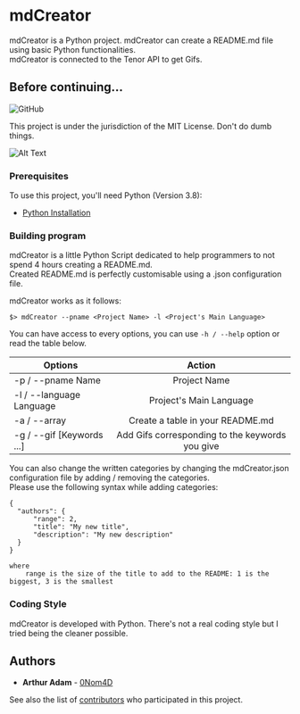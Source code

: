 # mdCreator

mdCreator is a Python project. mdCreator can create a README.md file using basic Python functionalities.<br>
mdCreator is connected to the Tenor API to get Gifs.

## Before continuing...

![GitHub](https://img.shields.io/github/license/0Nom4D/mdCreator?style=flat-square)

This project is under the jurisdiction of the MIT License. Don't do dumb things.<br/>

![Alt Text](https://media.tenor.com/images/4dc761d53f5bad9863d64de1e6cd8db4/tenor.gif)<br/>

### Prerequisites

To use this project, you'll need Python (Version 3.8):

* [Python Installation](https://www.python.org/downloads/)

### Building program

mdCreator is a little Python Script dedicated to help programmers to not spend 4 hours creating a README.md.<br>
Created README.md is perfectly customisable using a .json configuration file.

mdCreator works as it follows:
```
$> mdCreator --pname <Project Name> -l <Project's Main Language>
```

You can have access to every options, you can use ```-h / --help``` option or read the table below.

| Options                   | Action                                            |
| ------------------------- |:-------------------------------------------------:|
| -p / --pname Name         | Project Name                                      |
| -l / --language Language  | Project's Main Language                           |
| -a / --array              | Create a table in your README.md                  |
| -g / --gif [Keywords ...] | Add Gifs corresponding to the keywords you give   |

You can also change the written categories by changing the mdCreator.json configuration file by adding / removing the categories.<br>
Please use the following syntax while adding categories:
```
{
  "authors": {
      "range": 2,
      "title": "My new title",
      "description": "My new description"
  }
}

where
    range is the size of the title to add to the README: 1 is the biggest, 3 is the smallest
```

### Coding Style

mdCreator is developed with Python. There's not a real coding style but I tried being the cleaner possible.

## Authors

* **Arthur Adam** - [0Nom4D](https://github.com/0Nom4D)

See also the list of [contributors](https://github.com/0Nom4D/mdCreator/graphs/contributors) who participated in this project.
